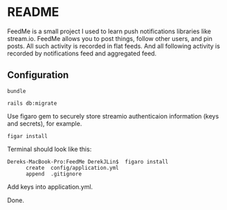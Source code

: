 # README

FeedMe is a small project I used to learn push notifications libraries like stream.io.
FeedMe allows you to post things, follow other users, and pin posts. All such activity is recorded in flat feeds.
And all following activity is recorded by notifications feed and aggregated feed. 

## Configuration

``` bundle ```

```rails db:migrate```

Use figaro gem to securely store streamio authenticaion information (keys and secrets), for example. 

```figar install```

Terminal should look like this:

```
Dereks-MacBook-Pro:FeedMe DerekJLin$  figaro install
      create  config/application.yml
      append  .gitignore
```
Add keys into application.yml. 

Done.
